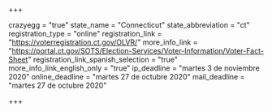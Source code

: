 +++

crazyegg = "true"
state_name = "Connecticut"
state_abbreviation = "ct"
registration_type = "online"
registration_link = "https://voterregistration.ct.gov/OLVR/"
more_info_link = "https://portal.ct.gov/SOTS/Election-Services/Voter-Information/Voter-Fact-Sheet"
registration_link_spanish_selection = "true"
more_info_link_english_only = "true"
ip_deadline = "martes 3 de noviembre 2020"
online_deadline = "martes 27 de octubre 2020"
mail_deadline = "martes 27 de octubre 2020"

+++